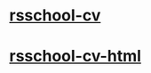 [<h1>rsschool-cv</h1>](https://MadinaRaufova.github.io/rsschool-cv/cv)

[<h1>rsschool-cv-html</h1>](https://MadinaRaufova.github.io/rsschool-cv/)